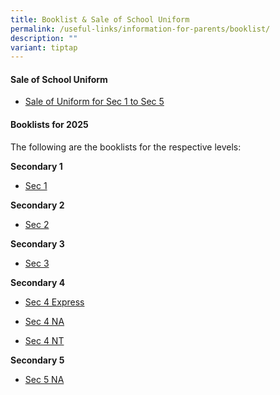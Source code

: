 ```yaml
---
title: Booklist & Sale of School Uniform
permalink: /useful-links/information-for-parents/booklist/
description: ""
variant: tiptap
---
```

<h4><strong>Sale of School Uniform</strong></h4>
<ul data-tight="true" class="tight">
<li>
<p><a href="/files/PRSS_Uniform_Sale_EY25.pdf" rel="noopener nofollow" target="_blank">Sale of Uniform for Sec 1 to Sec 5</a>
</p>
</li>
</ul>
<h4><strong>Booklists for 2025</strong></h4>
<p>The following are the booklists for the respective levels:</p>
<p><strong>Secondary 1</strong>
</p>
<ul data-tight="true" class="tight">
<li>
<p><a href="/files/SECONDARY_1_BOOKLIST_2026.pdf" rel="noopener nofollow" target="_blank">Sec 1</a>
</p>
</li>
</ul>
<p><strong>Secondary 2</strong>
</p>
<ul data-tight="true" class="tight">
<li>
<p><a href="/files/SECONDARY_2_BOOKLIST_2026.pdf" rel="noopener nofollow" target="_blank">Sec 2</a>
</p>
</li>
</ul>
<p><strong>Secondary 3</strong>
</p>
<ul data-tight="true" class="tight">
<li>
<p><a href="/files/SECONDARY_3_BOOKLIST_2026.pdf" rel="noopener nofollow" target="_blank">Sec 3</a>
</p>
</li>
</ul>
<p><strong>Secondary 4</strong>
</p>
<ul data-tight="true" class="tight">
<li>
<p><a href="/files/SECONDARY_4__EXPRESS___BOOKLIST_2026.pdf" rel="noopener nofollow" target="_blank">Sec 4 Express</a>
</p>
</li>
<li>
<p><a href="/files/SECONDARY_4__NA__BOOKLIST_2026.pdf" rel="noopener nofollow" target="_blank">Sec 4 NA</a>
</p>
</li>
<li>
<p><a href="/files/SECONDARY_4__NT__BOOKLIST_2626.pdf" rel="noopener nofollow" target="_blank">Sec 4 NT</a>
</p>
</li>
</ul>
<p><strong>Secondary 5</strong>
</p>
<ul data-tight="true" class="tight">
<li>
<p><a href="/files/SECONDARY_5__NA__BOOKLIST_2026.pdf" rel="noopener nofollow" target="_blank">Sec 5 NA</a>
</p>
</li>
</ul>
<p></p>
<p></p>
